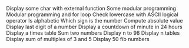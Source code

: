 Display some char with external function
Some modular programming
Modular programming and for loop
Check lowercase with ASCII logical operator
Is alphabetic
Which sign is the number
Compute absolute value
Display last digit of a number
Display a countdown of minute in 24 hours
Display a times table
Sum two numbers
Display n to 98
Display n tables
Display sum of multiples of 3 and 5
Display 50 fib numbers
